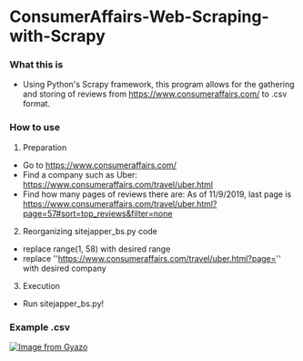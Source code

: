 # ConsumerAffairs-Web-Scraping-with-Scrapy

### What this is
- Using Python's Scrapy framework, this program allows for the gathering and storing of reviews from https://www.consumeraffairs.com/ to  .csv format. 

### How to use
1. Preparation
- Go to https://www.consumeraffairs.com/
- Find a company such as Uber: https://www.consumeraffairs.com/travel/uber.html
- Find how many pages of reviews there are: As of 11/9/2019, last page is https://www.consumeraffairs.com/travel/uber.html?page=57#sort=top_reviews&filter=none
2. Reorganizing sitejapper_bs.py code
- replace range(1, 58) with desired range
- replace ''https://www.consumeraffairs.com/travel/uber.html?page='' with desired company
3. Execution
- Run sitejapper_bs.py!

### Example .csv
[![Image from Gyazo](https://i.gyazo.com/1325830faed24ce9f3eae04bd6b3c260.png)](https://gyazo.com/1325830faed24ce9f3eae04bd6b3c260)
